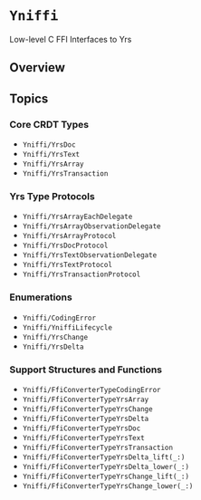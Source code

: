 # ``Yniffi``

Low-level C FFI Interfaces to Yrs

## Overview

## Topics

### Core CRDT Types

- ``Yniffi/YrsDoc``
- ``Yniffi/YrsText``
- ``Yniffi/YrsArray``
- ``Yniffi/YrsTransaction``

### Yrs Type Protocols

- ``Yniffi/YrsArrayEachDelegate``
- ``Yniffi/YrsArrayObservationDelegate``
- ``Yniffi/YrsArrayProtocol``
- ``Yniffi/YrsDocProtocol``
- ``Yniffi/YrsTextObservationDelegate``
- ``Yniffi/YrsTextProtocol``
- ``Yniffi/YrsTransactionProtocol``

### Enumerations

- ``Yniffi/CodingError``
- ``Yniffi/YniffiLifecycle``
- ``Yniffi/YrsChange``
- ``Yniffi/YrsDelta``

### Support Structures and Functions

- ``Yniffi/FfiConverterTypeCodingError``
- ``Yniffi/FfiConverterTypeYrsArray``
- ``Yniffi/FfiConverterTypeYrsChange``
- ``Yniffi/FfiConverterTypeYrsDelta``
- ``Yniffi/FfiConverterTypeYrsDoc``
- ``Yniffi/FfiConverterTypeYrsText``
- ``Yniffi/FfiConverterTypeYrsTransaction``
- ``Yniffi/FfiConverterTypeYrsDelta_lift(_:)``
- ``Yniffi/FfiConverterTypeYrsDelta_lower(_:)``
- ``Yniffi/FfiConverterTypeYrsChange_lift(_:)``
- ``Yniffi/FfiConverterTypeYrsChange_lower(_:)``
